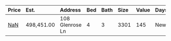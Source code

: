 | Price                                                                        | Est.       | Address         | Bed | Bath | Size | Value | Days | Lot  | Year | HOA | Open |
| :--------------------------------------------------------------------------- | :--------- | :-------------- | :-- | :--- | :--- | :---- | :--- | :--- | :--- | :-- | :--- |
| [NaN](https://www.movoto.com/home/108-glenrose-ln-cary-nc-27518-413_2338528) | 498,451.00 | 108 Glenrose Ln | 4   | 3    | 3301 | 145   | New  | 0.27 | 1990 | 51  |      |